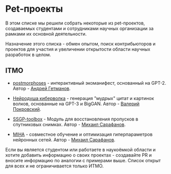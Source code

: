 # Pet-проекты

В этом списке мы решили собрать некоторые из pet-проектов, 
создаваемых студентами и сотрудниками научных организации за рамками их основной деятельности.

Назначение этого списка - обмен опытом, поиск контрибьюторов и проектов для участия 
и увеличении открытости области научных разработок в целом.

## ITMO

- [postmorphoses](https://github.com/andreygetmanov/postmorphoses) - интерактивный экоманифест, основанный на GPT-2. 
Автор - [Андрей Гетманов](https://github.com/andreygetmanov).

- [Нейродуша киберволка](https://github.com/valer1435/neurosoul-of-cyberwolf) - генерация "мудрых" цитат и картинок волков, основанные на GPT-3 и BigGAN. 
Автор - [Валерий Покровский](https://github.com/valer1435).

- [SSGP-toolbox](https://github.com/Dreamlone/SSGP-toolbox) - Модуль для восстановления пропусков в спутниковых снимках.
Автор - [Михаил Сарафанов](https://github.com/Dreamlone).

- [MIHA](https://github.com/Dreamlone/MIHA) - совместное обучение и оптимизация гиперпараметров нейронных сетей.
Автор - [Михаил Сарафанов](https://github.com/Dreamlone).

Если вы является студентом или работаете в наукоёмкой области и хотите добавить информацию о своих проектах - 
создавайте PR и вносите информацию по аналогии с примерами выше. 
Список открыт для всех и не ограничивается только ИТМО.
